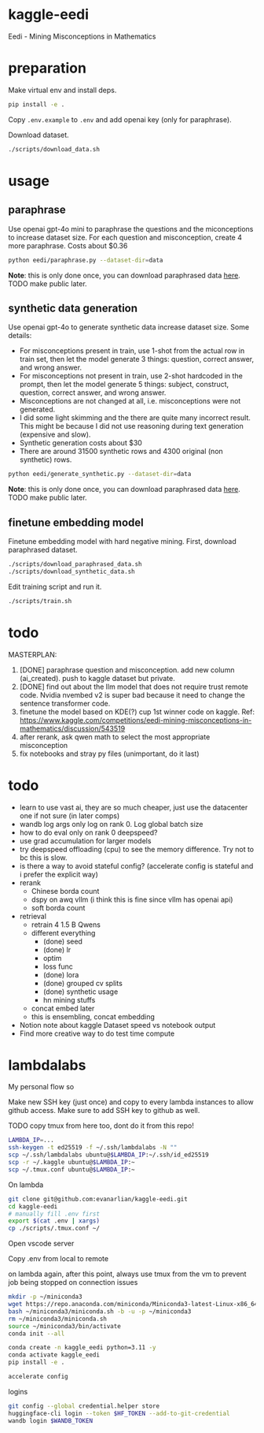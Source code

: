 # kaggle-eedi
Eedi - Mining Misconceptions in Mathematics


# preparation
Make virtual env and install deps.
```bash
pip install -e .
```
Copy `.env.example` to `.env` and add openai key (only for paraphrase).

Download dataset.
```bash
./scripts/download_data.sh
```

# usage
## paraphrase
Use openai gpt-4o mini to paraphrase the questions and the miconceptions to increase dataset size. For each question and misconception, create 4 more paraphrase. Costs about $0.36
```bash
python eedi/paraphrase.py --dataset-dir=data
```
**Note**: this is only done once, you can download paraphrased data [here](https://www.kaggle.com/datasets/evanarlian/eedi-paraphrased). TODO make public later.

## synthetic data generation
Use openai gpt-4o to generate synthetic data increase dataset size. Some details:
* For misconceptions present in train, use 1-shot from the actual row in train set, then let the model generate 3 things: question, correct answer, and wrong answer.
* For misconceptions not present in train, use 2-shot hardcoded in the prompt, then let the model generate 5 things: subject, construct, question, correct answer, and wrong answer.
* Misconceptions are not changed at all, i.e. misconceptions were not generated.
* I did some light skimming and the there are quite many incorrect result. This might be because I did not use reasoning during text generation (expensive and slow).
* Synthetic generation costs about $30
* There are around 31500 synthetic rows and 4300 original (non synthetic) rows.
```bash
python eedi/generate_synthetic.py --dataset-dir=data 
```
**Note**: this is only done once, you can download paraphrased data [here](https://www.kaggle.com/datasets/evanarlian/eedi-synthetic). TODO make public later.

## finetune embedding model
Finetune embedding model with hard negative mining. First, download paraphrased dataset.
```bash
./scripts/download_paraphrased_data.sh
./scripts/download_synthetic_data.sh
```
Edit training script and run it.
```bash
./scripts/train.sh
```

# todo
MASTERPLAN:
1. [DONE] paraphrase question and misconception. add new column (ai_created). push to kaggle dataset but private.
2. [DONE] find out about the llm model that does not require trust remote code. Nvidia nvembed v2 is super bad because it need to change the sentence transformer code.
3. finetune the model based on KDE(?) cup 1st winner code on kaggle. Ref: https://www.kaggle.com/competitions/eedi-mining-misconceptions-in-mathematics/discussion/543519
4. after rerank, ask qwen math to select the most appropriate misconception
5. fix notebooks and stray py files (unimportant, do it last)


# todo
* learn to use vast ai, they are so much cheaper, just use the datacenter one if not sure (in later comps)
* wandb log args only log on rank 0. Log global batch size
* how to do eval only on rank 0 deepspeed?
* use grad accumulation for larger models
* try deepspeed offloading (cpu) to see the memory difference. Try not to bc this is slow.
* is there a way to avoid stateful config? (accelerate config is stateful and i prefer the explicit way)
* rerank
  * Chinese borda count
  * dspy on awq vllm (i think this is fine since vllm has openai api)
  * soft borda count
* retrieval
  * retrain 4 1.5 B Qwens
  * different everything
    * (done) seed
    * (done) lr
    * optim
    * loss func
    * (done) lora
    * (done) grouped cv splits
    * (done) synthetic usage
    * hn mining stuffs
  * concat embed later
  * this is ensembling, concat embedding
* Notion note about kaggle Dataset speed vs notebook output
* Find more creative way to do test time compute


# lambdalabs
My personal flow so

Make new SSH key (just once) and copy to every lambda instances to allow github access. Make sure to add SSH key to github as well.

TODO copy tmux from here too, dont do it from this repo!
```bash
LAMBDA_IP=...
ssh-keygen -t ed25519 -f ~/.ssh/lambdalabs -N ""
scp ~/.ssh/lambdalabs ubuntu@$LAMBDA_IP:~/.ssh/id_ed25519
scp -r ~/.kaggle ubuntu@$LAMBDA_IP:~
scp ~/.tmux.conf ubuntu@$LAMBDA_IP:~
```

On lambda

```bash
git clone git@github.com:evanarlian/kaggle-eedi.git
cd kaggle-eedi
# manually fill .env first
export $(cat .env | xargs)
cp ./scripts/.tmux.conf ~/
```

Open vscode server

Copy .env from local to remote

on lambda again, after this point, always use tmux from the vm to prevent job being stopped on connection issues
```bash
mkdir -p ~/miniconda3
wget https://repo.anaconda.com/miniconda/Miniconda3-latest-Linux-x86_64.sh -O ~/miniconda3/miniconda.sh
bash ~/miniconda3/miniconda.sh -b -u -p ~/miniconda3
rm ~/miniconda3/miniconda.sh
source ~/miniconda3/bin/activate
conda init --all
```

```bash
conda create -n kaggle_eedi python=3.11 -y
conda activate kaggle_eedi
pip install -e .
```

```bash
accelerate config
```

logins
```bash
git config --global credential.helper store
huggingface-cli login --token $HF_TOKEN --add-to-git-credential
wandb login $WANDB_TOKEN
```